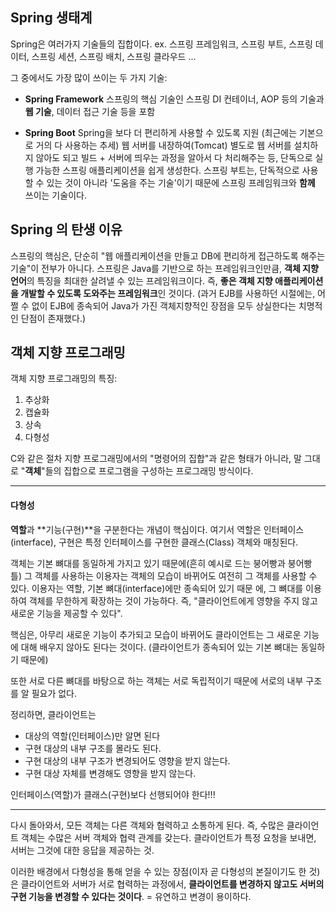 ## Spring 생태계
Spring은 여러가지 기술들의 집합이다. 
ex. 스프링 프레임워크, 스프링 부트, 스프링 데이터, 스프링 세션, 스프링 배치, 스프링 클라우드 ...

그 중에서도 가장 많이 쓰이는 두 가지 기술:
* **Spring Framework**
 스프링의 핵심 기술인 스프링 DI 컨테이너, AOP 등의 기술과 **웹 기술**, 데이터 접근 기술 등을 포함
 
* **Spring Boot**
Spring을 보다 더 편리하게 사용할 수 있도록 지원 (최근에는 기본으로 거의 다 사용하는 추세)
웹 서버를 내장하여(Tomcat) 별도로 웹 서버를 설치하지 않아도 되고 빌드 + 서버에 띄우는 과정을 알아서 다 처리해주는 등, 단독으로 실행 가능한 스프링 애플리케이션을 쉽게 생성한다. 
스프링 부트는, 단독적으로 사용할 수 있는 것이 아니라 '도움을 주는 기술'이기 때문에 스프링 프레임워크와 **함께** 쓰이는 기술이다.

## Spring 의 탄생 이유
스프링의 핵심은, 단순히 "웹 애플리케이션을 만들고 DB에 편리하게 접근하도록 해주는 기술"이 전부가 아니다.
스프링은 Java를 기반으로 하는 프레임워크인만큼, **객체 지향 언어**의 특징을 최대한 살려낼 수 있는 프레임워크이다. 즉, **좋은 객체 지향 애플리케이션을 개발할 수 있도록 도와주는 프레임워크**인 것이다. (과거 EJB를 사용하던 시절에는, 어쩔 수 없이 EJB에 종속되어 Java가 가진 객체지향적인 장점을 모두 상실한다는 치명적인 단점이 존재했다.)

## 객체 지향 프로그래밍
객체 지향 프로그래밍의 특징:
1. 추상화
2. 캡슐화
3. 상속
4. 다형성

C와 같은 절차 지향 프로그래밍에서의 "명령어의 집합"과 같은 형태가 아니라, 말 그대로 "**객체**"들의 집합으로 프로그램을 구성하는 프로그래밍 방식이다.
_ _ _
#### 다형성
**역할**과 **기능(구현)**을 구분한다는 개념이 핵심이다.
여기서 역할은 인터페이스(interface), 구현은 특정 인터페이스를 구현한 클래스(Class) 객체와 매칭된다.

객체는 기본 뼈대를 동일하게 가지고 있기 때문에(흔히 예시로 드는 붕어빵과 붕어빵 틀) 그 객체를 사용하는 이용자는 객체의 모습이 바뀌어도 여전히 그 객체를 사용할 수 있다.
이용자는 역할, 기본 뼈대(interface)에만 종속되어 있기 때문
에, 그 뼈대를 이용하여 객체를 무한하게 확장하는 것이 가능하다. 
즉, "클라이언트에게 영향을 주지 않고 새로운 기능을 제공할 수 있다".

핵심은, 아무리 새로운 기능이 추가되고 모습이 바뀌어도 클라이언트는 그 새로운 기능에 대해 배우지 않아도 된다는 것이다. (클라이언트가 종속되어 있는 기본 뼈대는 동일하기 때문에)

또한 서로 다른 뼈대를 바탕으로 하는 객체는 서로 독립적이기 때문에 서로의 내부 구조를 알 필요가 없다.

정리하면, 클라이언트는
* 대상의 역할(인터페이스)만 알면 된다
* 구현 대상의 내부 구조를 몰라도 된다.
* 구현 대상의 내부 구조가 변경되어도 영향을 받지 않는다.
* 구현 대상 자체를 변경해도 영향을 받지 않는다.

인터페이스(역할)가 클래스(구현)보다 선행되어야 한다!!!
_ _ _

다시 돌아와서, 모든 객체는 다른 객체와 협력하고 소통하게 된다. 즉, 수많은 클라이언트 객체는 수많은 서버 객체와 협력 관계를 갖는다. 클라이언트가 특정 요청을 보내면, 서버는 그것에 대한 응답을 제공하는 것.

이러한 배경에서 다형성을 통해 얻을 수 있는 장점(이자 곧 다형성의 본질이기도 한 것)은 클라이언트와 서버가 서로 협력하는 과정에서, **클라이언트를 변경하지 않고도 서버의 구현 기능을 변경할 수 있다는 것이다**.
= 유연하고 변경이 용이하다.











